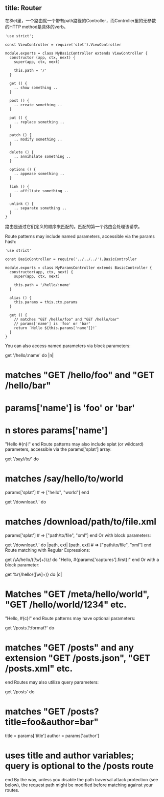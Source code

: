 title: Router
---

在Slet里，一个路由就一个带有path路径的Controller，而Controller里的无参数的HTTP method是具体的verb。

```
'use strict';

const ViewController = require('slet').ViewController

module.exports = class MyBasicController extends ViewController {
  constructor (app, ctx, next) {
    super(app, ctx, next)
    
    this.path = '/'
  }
  
  get () { 
    .. show something ..
  } 
  
  post () { 
    .. create something ..
  }
  
  put () { 
    .. replace something ..
  }
  
  patch () { 
    .. modify something ..
  }
  
  delete () { 
    .. annihilate something ..
  }
  
  options () { 
    .. appease something ..
  }
  
  link () { 
    .. affiliate something ..
  }
  
  unlink () { 
    .. separate something ..
  }
}
```

路由是通过它们定义的顺序来匹配的。匹配的第一个路由会处理该请求。

Route patterns may include named parameters, accessible via the params hash:

```
'use strict'

const BasicController = require('../../../').BasicController

module.exports = class MyParamsController extends BasicController {
  constructor(app, ctx, next) {
    super(app, ctx, next)
    
    this.path = '/hello/:name'
  }
  
  alias () {
    this.params = this.ctx.params
  }
  
  get () { 
    // matches "GET /hello/foo" and "GET /hello/bar"
    // params['name'] is 'foo' or 'bar'
    return `Hello ${this.params['name']}!`
  } 
}
```

You can also access named parameters via block parameters:

get '/hello/:name' do |n|
  # matches "GET /hello/foo" and "GET /hello/bar"
  # params['name'] is 'foo' or 'bar'
  # n stores params['name']
  "Hello #{n}!"
end
Route patterns may also include splat (or wildcard) parameters, accessible via the params['splat'] array:

get '/say/*/to/*' do
  # matches /say/hello/to/world
  params['splat'] # => ["hello", "world"]
end

get '/download/*.*' do
  # matches /download/path/to/file.xml
  params['splat'] # => ["path/to/file", "xml"]
end
Or with block parameters:

get '/download/*.*' do |path, ext|
  [path, ext] # => ["path/to/file", "xml"]
end
Route matching with Regular Expressions:

get /\A\/hello\/([\w]+)\z/ do
  "Hello, #{params['captures'].first}!"
end
Or with a block parameter:

get %r{/hello/([\w]+)} do |c|
  # Matches "GET /meta/hello/world", "GET /hello/world/1234" etc.
  "Hello, #{c}!"
end
Route patterns may have optional parameters:

get '/posts.?:format?' do
  # matches "GET /posts" and any extension "GET /posts.json", "GET /posts.xml" etc.
end
Routes may also utilize query parameters:

get '/posts' do
  # matches "GET /posts?title=foo&author=bar"
  title = params['title']
  author = params['author']
  # uses title and author variables; query is optional to the /posts route
end
By the way, unless you disable the path traversal attack protection (see below), the request path might be modified before matching against your routes.